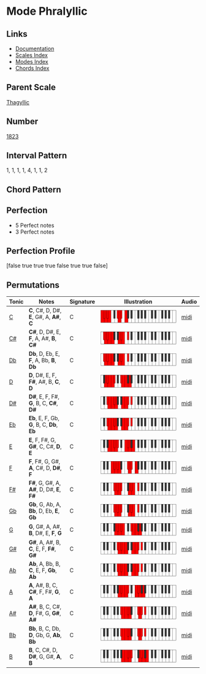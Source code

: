 # Mode Phralyllic

## Links

- [Documentation](index.md)
- [Scales Index](Scales.md)
- [Modes Index](Modes.md)
- [Chords Index](Chords.md)

## Parent Scale

[Thagyllic](ScaleThagyllic.md)

## Number

[1823](https://ianring.com/musictheory/scales/1823)

## Interval Pattern

1, 1, 1, 1, 4, 1, 1, 2

## Chord Pattern



## Perfection

- 5 Perfect notes
- 3 Perfect notes

## Perfection Profile

[false true true true false true true false]

## Permutations

| Tonic | Notes | Signature | Illustration | Audio |
|-------|-------|-----------|--------------|-------|
| [C](ModeCNaturalPhralyllic.md) | **C**, C#, D, D#, **E**, G#, A, **A#**, **C** | C | ![CNaturalPhralyllic](ModeCNaturalPhralyllic.png) | [midi](https://github.com/edipermadi/music/blob/main/docs/ModeCNaturalPhralyllic.mid?raw=true) |
| [C#](ModeCSharpPhralyllic.md) | **C#**, D, D#, E, **F**, A, A#, **B**, **C#** | C | ![CSharpPhralyllic](ModeCSharpPhralyllic.png) | [midi](https://github.com/edipermadi/music/blob/main/docs/ModeCSharpPhralyllic.mid?raw=true) |
| [Db](ModeDFlatPhralyllic.md) | **Db**, D, Eb, E, **F**, A, Bb, **B**, **Db** | C | ![DFlatPhralyllic](ModeDFlatPhralyllic.png) | [midi](https://github.com/edipermadi/music/blob/main/docs/ModeDFlatPhralyllic.mid?raw=true) |
| [D](ModeDNaturalPhralyllic.md) | **D**, D#, E, F, **F#**, A#, B, **C**, **D** | C | ![DNaturalPhralyllic](ModeDNaturalPhralyllic.png) | [midi](https://github.com/edipermadi/music/blob/main/docs/ModeDNaturalPhralyllic.mid?raw=true) |
| [D#](ModeDSharpPhralyllic.md) | **D#**, E, F, F#, **G**, B, C, **C#**, **D#** | C | ![DSharpPhralyllic](ModeDSharpPhralyllic.png) | [midi](https://github.com/edipermadi/music/blob/main/docs/ModeDSharpPhralyllic.mid?raw=true) |
| [Eb](ModeEFlatPhralyllic.md) | **Eb**, E, F, Gb, **G**, B, C, **Db**, **Eb** | C | ![EFlatPhralyllic](ModeEFlatPhralyllic.png) | [midi](https://github.com/edipermadi/music/blob/main/docs/ModeEFlatPhralyllic.mid?raw=true) |
| [E](ModeENaturalPhralyllic.md) | **E**, F, F#, G, **G#**, C, C#, **D**, **E** | C | ![ENaturalPhralyllic](ModeENaturalPhralyllic.png) | [midi](https://github.com/edipermadi/music/blob/main/docs/ModeENaturalPhralyllic.mid?raw=true) |
| [F](ModeFNaturalPhralyllic.md) | **F**, F#, G, G#, **A**, C#, D, **D#**, **F** | C | ![FNaturalPhralyllic](ModeFNaturalPhralyllic.png) | [midi](https://github.com/edipermadi/music/blob/main/docs/ModeFNaturalPhralyllic.mid?raw=true) |
| [F#](ModeFSharpPhralyllic.md) | **F#**, G, G#, A, **A#**, D, D#, **E**, **F#** | C | ![FSharpPhralyllic](ModeFSharpPhralyllic.png) | [midi](https://github.com/edipermadi/music/blob/main/docs/ModeFSharpPhralyllic.mid?raw=true) |
| [Gb](ModeGFlatPhralyllic.md) | **Gb**, G, Ab, A, **Bb**, D, Eb, **E**, **Gb** | C | ![GFlatPhralyllic](ModeGFlatPhralyllic.png) | [midi](https://github.com/edipermadi/music/blob/main/docs/ModeGFlatPhralyllic.mid?raw=true) |
| [G](ModeGNaturalPhralyllic.md) | **G**, G#, A, A#, **B**, D#, E, **F**, **G** | C | ![GNaturalPhralyllic](ModeGNaturalPhralyllic.png) | [midi](https://github.com/edipermadi/music/blob/main/docs/ModeGNaturalPhralyllic.mid?raw=true) |
| [G#](ModeGSharpPhralyllic.md) | **G#**, A, A#, B, **C**, E, F, **F#**, **G#** | C | ![GSharpPhralyllic](ModeGSharpPhralyllic.png) | [midi](https://github.com/edipermadi/music/blob/main/docs/ModeGSharpPhralyllic.mid?raw=true) |
| [Ab](ModeAFlatPhralyllic.md) | **Ab**, A, Bb, B, **C**, E, F, **Gb**, **Ab** | C | ![AFlatPhralyllic](ModeAFlatPhralyllic.png) | [midi](https://github.com/edipermadi/music/blob/main/docs/ModeAFlatPhralyllic.mid?raw=true) |
| [A](ModeANaturalPhralyllic.md) | **A**, A#, B, C, **C#**, F, F#, **G**, **A** | C | ![ANaturalPhralyllic](ModeANaturalPhralyllic.png) | [midi](https://github.com/edipermadi/music/blob/main/docs/ModeANaturalPhralyllic.mid?raw=true) |
| [A#](ModeASharpPhralyllic.md) | **A#**, B, C, C#, **D**, F#, G, **G#**, **A#** | C | ![ASharpPhralyllic](ModeASharpPhralyllic.png) | [midi](https://github.com/edipermadi/music/blob/main/docs/ModeASharpPhralyllic.mid?raw=true) |
| [Bb](ModeBFlatPhralyllic.md) | **Bb**, B, C, Db, **D**, Gb, G, **Ab**, **Bb** | C | ![BFlatPhralyllic](ModeBFlatPhralyllic.png) | [midi](https://github.com/edipermadi/music/blob/main/docs/ModeBFlatPhralyllic.mid?raw=true) |
| [B](ModeBNaturalPhralyllic.md) | **B**, C, C#, D, **D#**, G, G#, **A**, **B** | C | ![BNaturalPhralyllic](ModeBNaturalPhralyllic.png) | [midi](https://github.com/edipermadi/music/blob/main/docs/ModeBNaturalPhralyllic.mid?raw=true) |
